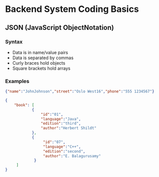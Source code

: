 # Backend System Coding Basics

## JSON (JavaScript ObjectNotation)

### Syntax

- Data is in name/value pairs
- Data is separated by commas
- Curly braces hold objects
- Square brackets hold arrays

### Examples

``` json
{"name":"JohnJohnson","street":"Oslo West16","phone":"555 1234567"}
```

``` json
{
    "book": [
            {
                "id":"01",
                "language":"Java",
                "edition":"third",
                "author":"Herbert Shildt"
            },
            {
                 "id":"07",
                 "language":"C++",
                 "edition":"second",
                 "author":"E. Balagurusamy"
             }
     ]
}                 
```

